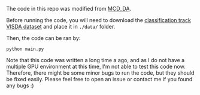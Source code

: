 The code in this repo was modified from [MCD_DA](https://github.com/mil-tokyo/MCD_DA).

Before running the code, you will need to download the [classification track VISDA dataset](https://github.com/VisionLearningGroup/taskcv-2017-public/tree/master/classification) and place it in ```./data/``` folder.

Then, the code can be ran by:

```python main.py```

Note that this code was written a long time a ago, and as I do not have a multiple GPU environment at this time, I'm not able to test this code now. Therefore, there might be some minor bugs to run the code, but they should be fixed easily. Please feel free to open an issue or contact me if you found any bugs :)
